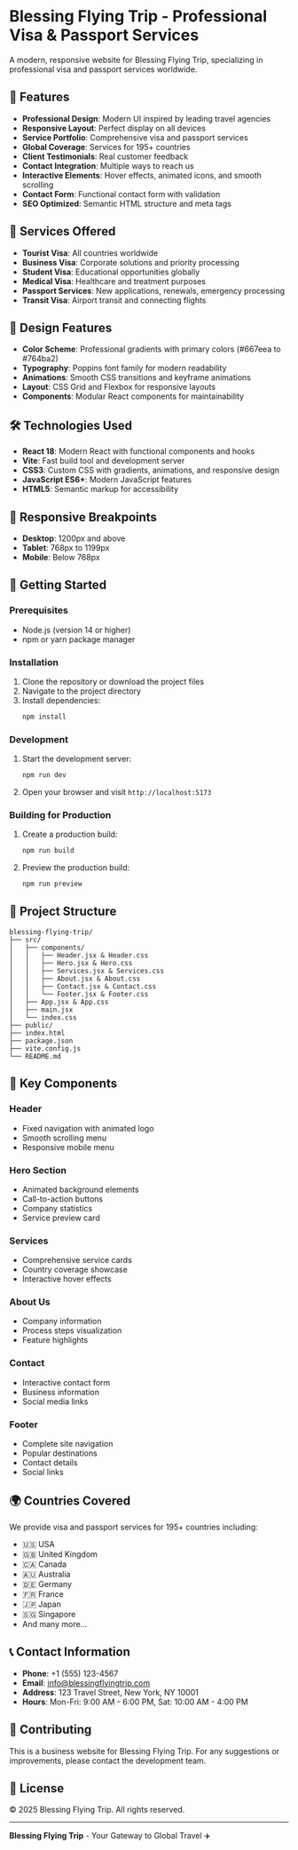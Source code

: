 # Blessing Flying Trip - Professional Visa & Passport Services

A modern, responsive website for Blessing Flying Trip, specializing in professional visa and passport services worldwide.

## 🌟 Features

- **Professional Design**: Modern UI inspired by leading travel agencies
- **Responsive Layout**: Perfect display on all devices
- **Service Portfolio**: Comprehensive visa and passport services
- **Global Coverage**: Services for 195+ countries
- **Client Testimonials**: Real customer feedback
- **Contact Integration**: Multiple ways to reach us
- **Interactive Elements**: Hover effects, animated icons, and smooth scrolling
- **Contact Form**: Functional contact form with validation
- **SEO Optimized**: Semantic HTML structure and meta tags

## 🚀 Services Offered

- **Tourist Visa**: All countries worldwide
- **Business Visa**: Corporate solutions and priority processing
- **Student Visa**: Educational opportunities globally
- **Medical Visa**: Healthcare and treatment purposes
- **Passport Services**: New applications, renewals, emergency processing
- **Transit Visa**: Airport transit and connecting flights

## 🎨 Design Features

- **Color Scheme**: Professional gradients with primary colors (#667eea to #764ba2)
- **Typography**: Poppins font family for modern readability
- **Animations**: Smooth CSS transitions and keyframe animations
- **Layout**: CSS Grid and Flexbox for responsive layouts
- **Components**: Modular React components for maintainability

## 🛠️ Technologies Used

- **React 18**: Modern React with functional components and hooks
- **Vite**: Fast build tool and development server
- **CSS3**: Custom CSS with gradients, animations, and responsive design
- **JavaScript ES6+**: Modern JavaScript features
- **HTML5**: Semantic markup for accessibility

## 📱 Responsive Breakpoints

- **Desktop**: 1200px and above
- **Tablet**: 768px to 1199px
- **Mobile**: Below 768px

## 🚀 Getting Started

### Prerequisites

- Node.js (version 14 or higher)
- npm or yarn package manager

### Installation

1. Clone the repository or download the project files
2. Navigate to the project directory
3. Install dependencies:
   ```bash
   npm install
   ```

### Development

1. Start the development server:
   ```bash
   npm run dev
   ```
2. Open your browser and visit `http://localhost:5173`

### Building for Production

1. Create a production build:
   ```bash
   npm run build
   ```
2. Preview the production build:
   ```bash
   npm run preview
   ```

## 📂 Project Structure

```
blessing-flying-trip/
├── src/
│   ├── components/
│   │   ├── Header.jsx & Header.css
│   │   ├── Hero.jsx & Hero.css
│   │   ├── Services.jsx & Services.css
│   │   ├── About.jsx & About.css
│   │   ├── Contact.jsx & Contact.css
│   │   └── Footer.jsx & Footer.css
│   ├── App.jsx & App.css
│   ├── main.jsx
│   └── index.css
├── public/
├── index.html
├── package.json
├── vite.config.js
└── README.md
```

## 🎯 Key Components

### Header
- Fixed navigation with animated logo
- Smooth scrolling menu
- Responsive mobile menu

### Hero Section
- Animated background elements
- Call-to-action buttons
- Company statistics
- Service preview card

### Services
- Comprehensive service cards
- Country coverage showcase
- Interactive hover effects

### About Us
- Company information
- Process steps visualization
- Feature highlights

### Contact
- Interactive contact form
- Business information
- Social media links

### Footer
- Complete site navigation
- Popular destinations
- Contact details
- Social links

## 🌍 Countries Covered

We provide visa and passport services for 195+ countries including:
- 🇺🇸 USA
- 🇬🇧 United Kingdom
- 🇨🇦 Canada
- 🇦🇺 Australia
- 🇩🇪 Germany
- 🇫🇷 France
- 🇯🇵 Japan
- 🇸🇬 Singapore
- And many more...

## 📞 Contact Information

- **Phone**: +1 (555) 123-4567
- **Email**: info@blessingflyingtrip.com
- **Address**: 123 Travel Street, New York, NY 10001
- **Hours**: Mon-Fri: 9:00 AM - 6:00 PM, Sat: 10:00 AM - 4:00 PM

## 🤝 Contributing

This is a business website for Blessing Flying Trip. For any suggestions or improvements, please contact the development team.

## 📄 License

© 2025 Blessing Flying Trip. All rights reserved.

---

**Blessing Flying Trip** - Your Gateway to Global Travel ✈️
